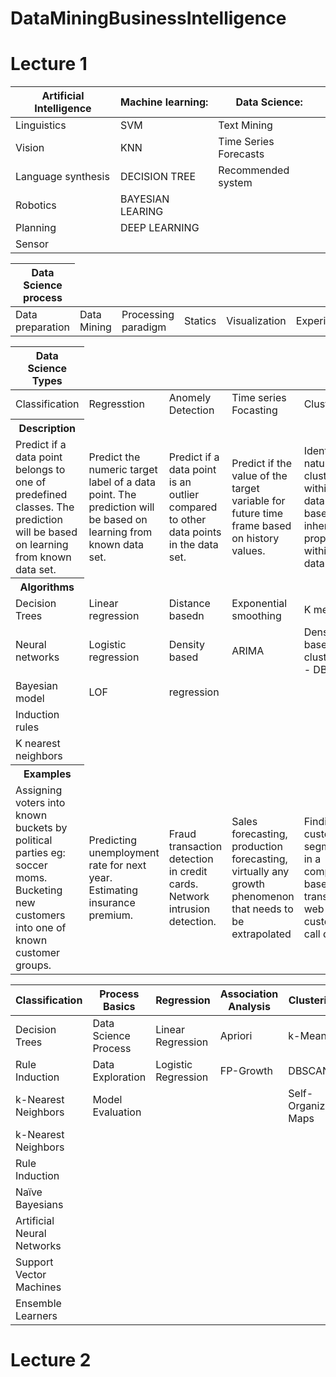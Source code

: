 # DataMiningBusinessIntelligence
# Lecture 1 
 <table>
    <thead>
      <tr>
        <th>Artificial Intelligence </th>
        <th> Machine learning: </th>
        <th>Data Science:</th>
      </tr>
    </thead>
    <tbody>
        <tr>
            <td>Linguistics</td>
            <td>SVM</td>
            <td>Text Mining</td>
        </tr>
        <tr>
            <td>Vision</td>
            <td>KNN</td>
            <td>Time Series Forecasts</td>
        </tr>
        <tr>
            <td>Language synthesis</td>
            <td>DECISION TREE</td>
            <td>Recommended system </td>
        </tr>
        <tr>
            <td>Robotics</td>
            <td>BAYESIAN LEARING </td>
        </tr>
         <tr>
            <td>Planning </td>
            <td>DEEP LEARNING</td>
        </tr>             
        <tr>
            <td>Sensor </td>
         </tr>
    </tbody>
  </table>


 <table>
    <thead>
      <tr>
        <th>Data Science process</th>
      </tr>
    </thead>
    <tbody>
        <tr>
            <td>Data preparation</td>
            <td>Data Mining </td>
            <td>Processing paradigm </td>
            <td>Statics</td>
            <td>Visualization </td>
            <td>Experimentation </td>
        </tr>
    </tbody>
  </table>

 <table>
    <thead>
      <tr>
        <th>Data Science Types</th>
      </tr>
    </thead>
    <tbody>
        <tr>
             <td>Classification </td>
             <td>Regresstion</td>
             <td>Anomely Detection</td>
             <td>Time series Focasting</td>
             <td>Clustering </td>
             <td>Assosiation Analysis</td>
             <td>Rcommendation Engien </td>
             <td>Deep learning </td>
             <td>Text Mining </td>
             <td>Feature Selection </td>
        </tr>
        <tr>
        <tr>
          <th>Description</th>
        </tr>
          <td>Predict if a data point belongs to
one of predefined classes. The
prediction will be based on
learning from known data set.</td>
             <td>Predict the numeric target label of
a data point. The prediction will
be based on learning from known
data set. </td>
             <td>Predict if a data point is an outlier
compared to other data points in
the data set.</td>
             <td>Predict if the value of the target
variable for future time frame
based on history values.</td>
             <td>Identify natural clusters within the
data set based on inherit
properties within the data set. </td>
             <td>Identify relationships within an
itemset based on transaction
data.
          </td>      
             <td>Rcommendation Engien </td>
             <td>Deep learning </td>
             <td>Text Mining </td>
             <td>Feature Selection </td>
          </tr>
          <tr>
          <tr>
               <th>Algorithms</th>
         </tr>
             <td>Decision Trees</td>
             <td>Linear regression</td>
             <td>Distance basedn</td>  
             <td>Exponential smoothing</td>  
             <td>K means</td> 
             <td> FP Growth</td> 
        </tr>  
          <tr>
             <td>Neural networks</td>
             <td>Logistic regression</td>
             <td>Density based</td>
             <td>ARIMA</td>  
             <td>Density based clustering - DBSCAN</td>             
             <td>Aprioris</td> 
          </tr>
          <tr>
             <td>Bayesian model</td>
             <td>LOF</td>
             <td>regression</td>              
          </tr>
          <tr>
             <td> Induction rules</td>
          </tr>
          <tr>
             <td> K nearest neighbors</td>           
          </tr>
       <tr>
          <tr>
               <th>Examples</th>
         </tr>
             <td>Assigning voters into known buckets by
political parties eg: soccer moms.
Bucketing new customers into one of
known customer groups.</td>
             <td>Predicting unemployment rate for next
year. Estimating insurance premium. </td>
             <td>Fraud transaction detection in credit
cards. Network intrusion detection.</td>
             <td>Sales forecasting, production
forecasting, virtually any growth
phenomenon that needs to be
extrapolated</td>
             <td>Finding customer segments in a
company based on transaction, web
and customer call data.</td>
             <td>Find cross selling opportunities for a
retailor based on transaction purchase
history.</td>
             <td>Rcommendation Engien </td>
             <td>Deep learning </td>
             <td>Text Mining </td>
             <td>Feature Selection </td>
          </tr>      
    </tbody>
  </table>
 
 
 <table>
    <thead>
      <tr>
            <th>Classification</th>
            <th>Process Basics</th>    
            <th>Regression</th>
            <th>Association Analysis</th>
            <th>Clustering</th>                     
            <th>Common Applications</td>   
      </tr>
    </thead>
    <tbody>
          <tr>
             <td>Decision Trees</td> 
             <td>Data Science Process</td>
             <td>Linear Regression</td>
             <td>Apriori</td> 
             <td>k-Meansn</td>
             <td>Text Mining</td>             
          </tr>
          <tr>
             <td>Rule Induction</td>
             <td>Data Exploration</td>
             <td>Logistic Regression</td>
             <td>FP-Growth</td> 
             <td>DBSCAN</td>
             <td>Time Series Forecasting</td>  
          </tr>
          <tr>
             <td>k-Nearest Neighbors</td> 
             <td>Model Evaluation</td>
             <td></td>
             <td></td>            
             <td>Self-Organizing Maps</td>
             <td>Anomaly Detection</td> 
          </tr>
          <tr>
             <td>k-Nearest Neighbors</td> 
          </tr>
          <tr>
             <td>Rule Induction</td>
          </tr>                  
          <tr>
              <td> Naïve Bayesians</td>    
          </tr>                  
          <tr>
             <td>Artificial Neural Networks</td>
          </tr>                  
          <tr>
             <td>Support Vector Machines</td>
          </tr>                  
          <tr>
             <td>Ensemble Learners</td>
          </tr>
    </tbody>
  </table>


# Lecture 2

